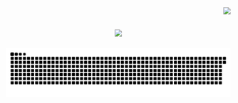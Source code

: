 <img align="right" src="https://visitor-badge.laobi.icu/badge?page_id=Bot1719744.Bot1719744" />

<h1 align="center">
    <img src="https://readme-typing-svg.herokuapp.com/?font=Righteous&size=35&center=true&vCenter=true&width=500&height=70&duration=4000&lines=Hi+There!+👋;+I'm+Frank!;" />
</h1>

<picture>
  <source media="(prefers-color-scheme: dark)" srcset="https://github.com/Bot1719744/Bot1719744/blob/output/github-contribution-grid-snake-dark.svg">
  <source media="(prefers-color-scheme: light)" srcset="https://github.com/Bot1719744/Bot1719744/blob/output/github-contribution-grid-snake.svg">
  <img alt="github contribution grid snake animation" src="https://github.com/Bot1719744/Bot1719744/blob/output/github-contribution-grid-snake-dark.svg">
</picture>
